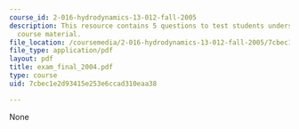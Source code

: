 ```yaml
---
course_id: 2-016-hydrodynamics-13-012-fall-2005
description: This resource contains 5 questions to test students understanding of
  course material.
file_location: /coursemedia/2-016-hydrodynamics-13-012-fall-2005/7cbec1e2d93415e253e6ccad310eaa38_exam_final_2004.pdf
file_type: application/pdf
layout: pdf
title: exam_final_2004.pdf
type: course
uid: 7cbec1e2d93415e253e6ccad310eaa38

---
```

None